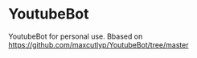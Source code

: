 # YoutubeBot
YoutubeBot for personal use. Bbased on https://github.com/maxcutlyp/YoutubeBot/tree/master